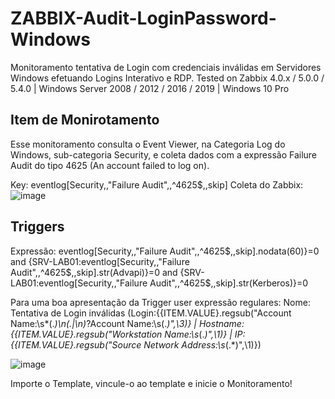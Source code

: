 # ZABBIX-Audit-LoginPassword-Windows

Monitoramento tentativa de Login com credenciais inválidas em Servidores Windows efetuando Logins Interativo e RDP.
Tested on Zabbix 4.0.x / 5.0.0 / 5.4.0 | Windows Server 2008 / 2012 / 2016 / 2019 | Windows 10 Pro

## Item de Monirotamento ###
Esse monitoramento consulta o Event Viewer, na Categoria Log do Windows, sub-categoria Security, e coleta dados com a expressão Failure Audit do tipo 4625 (An account failed to log on).

Key: eventlog[Security,,"Failure Audit",,^4625$,,skip]
Coleta do Zabbix:
![image](https://user-images.githubusercontent.com/88397673/155886252-e127ac21-d4b2-4116-8f8d-86386444df08.png)

## Triggers ##

Expressão: eventlog[Security,,"Failure Audit",,^4625$,,skip].nodata(60)}=0 and {SRV-LAB01:eventlog[Security,,"Failure Audit",,^4625$,,skip].str(Advapi)}=0 and {SRV-LAB01:eventlog[Security,,"Failure Audit",,^4625$,,skip].str(Kerberos)}=0

Para uma boa apresentação da Trigger user expressão regulares:
Nome: Tentativa de Login inválidas (Login:{{ITEM.VALUE}.regsub("Account Name:\s*(.*)\n(.|\n)*?Account Name:\s(.*)",\3)} | Hostname:{{ITEM.VALUE}.regsub("Workstation Name:\s*(.*)",\1)} | IP:{{ITEM.VALUE}.regsub("Source Network Address:\s*(.*)",\1)})

![image](https://user-images.githubusercontent.com/88397673/155886411-ab505b26-0e2e-4165-bd12-74919f4cdc73.png)

Importe o Template, vincule-o ao template e inicie o Monitoramento!
